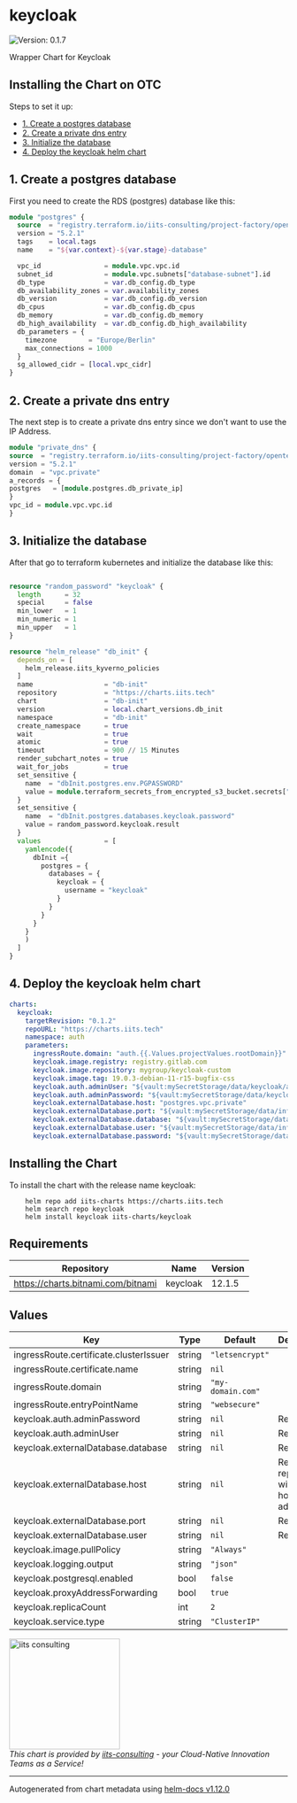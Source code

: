 # keycloak

![Version: 0.1.7](https://img.shields.io/badge/Version-0.1.7-informational?style=flat-square)

Wrapper Chart for Keycloak

## Installing the Chart on OTC

Steps to set it up:

  * [1. Create a postgres database](#1-create-a-postgres-database)
  * [2. Create a private dns entry](#2-create-a-private-dns-entry)
  * [3. Initialize the database](#3-initialize-the-database)
  * [4. Deploy the keycloak helm chart](#4-deploy-the-keycloak-helm-chart)

## 1. Create a postgres database

First you need to create the RDS (postgres) database like this:

```terraform
module "postgres" {
  source  = "registry.terraform.io/iits-consulting/project-factory/opentelekomcloud//modules/rds"
  version = "5.2.1"
  tags    = local.tags
  name    = "${var.context}-${var.stage}-database"

  vpc_id                = module.vpc.vpc.id
  subnet_id             = module.vpc.subnets["database-subnet"].id
  db_type               = var.db_config.db_type
  db_availability_zones = var.availability_zones
  db_version            = var.db_config.db_version
  db_cpus               = var.db_config.db_cpus
  db_memory             = var.db_config.db_memory
  db_high_availability  = var.db_config.db_high_availability
  db_parameters = {
    timezone        = "Europe/Berlin"
    max_connections = 1000
  }
  sg_allowed_cidr = [local.vpc_cidr]
}

```

## 2. Create a private dns entry

The next step is to create a private dns entry since we don't want to use the IP Address.

```terraform
module "private_dns" {
source  = "registry.terraform.io/iits-consulting/project-factory/opentelekomcloud//modules/private_dns"
version = "5.2.1"
domain  = "vpc.private"
a_records = {
postgres   = [module.postgres.db_private_ip]
}
vpc_id = module.vpc.vpc.id
}
```

## 3. Initialize the database

After that go to terraform kubernetes and initialize the database like this:

```terraform

resource "random_password" "keycloak" {
  length      = 32
  special     = false
  min_lower   = 1
  min_numeric = 1
  min_upper   = 1
}

resource "helm_release" "db_init" {
  depends_on = [
    helm_release.iits_kyverno_policies
  ]
  name                  = "db-init"
  repository            = "https://charts.iits.tech"
  chart                 = "db-init"
  version               = local.chart_versions.db_init
  namespace             = "db-init"
  create_namespace      = true
  wait                  = true
  atomic                = true
  timeout               = 900 // 15 Minutes
  render_subchart_notes = true
  wait_for_jobs         = true
  set_sensitive {
    name  = "dbInit.postgres.env.PGPASSWORD"
    value = module.terraform_secrets_from_encrypted_s3_bucket.secrets["db_root_password"]
  }
  set_sensitive {
    name  = "dbInit.postgres.databases.keycloak.password"
    value = random_password.keycloak.result
  }
  values                = [
    yamlencode({
      dbInit ={
        postgres = {
          databases = {
            keycloak = {
              username = "keycloak"
            }
          }
        }
      }
    }
    )
  ]
}
```

## 4. Deploy the keycloak helm chart

```yaml
charts:
  keycloak:
    targetRevision: "0.1.2"
    repoURL: "https://charts.iits.tech"
    namespace: auth
    parameters:
      ingressRoute.domain: "auth.{{.Values.projectValues.rootDomain}}"
      keycloak.image.registry: registry.gitlab.com
      keycloak.image.repository: mygroup/keycloak-custom
      keycloak.image.tag: 19.0.3-debian-11-r15-bugfix-css
      keycloak.auth.adminUser: "${vault:mySecretStorage/data/keycloak/admin_credentials#username}"
      keycloak.auth.adminPassword: "${vault:mySecretStorage/data/keycloak/admin_credentials#password}"
      keycloak.externalDatabase.host: "postgres.vpc.private"
      keycloak.externalDatabase.port: "${vault:mySecretStorage/data/infra/postgres#postgres_port}"
      keycloak.externalDatabase.database: "${vault:mySecretStorage/data/infra/postgres#postgres_keycloak_username}"
      keycloak.externalDatabase.user: "${vault:mySecretStorage/data/infra/postgres#postgres_keycloak_username}"
      keycloak.externalDatabase.password: "${vault:mySecretStorage/data/infra/postgres#postgres_keycloak_password}"

```

## Installing the Chart

To install the chart with the release name keycloak:

```shell
    helm repo add iits-charts https://charts.iits.tech
    helm search repo keycloak
    helm install keycloak iits-charts/keycloak
```

## Requirements

| Repository | Name | Version |
|------------|------|---------|
| https://charts.bitnami.com/bitnami | keycloak | 12.1.5 |

## Values

| Key | Type | Default | Description |
|-----|------|---------|-------------|
| ingressRoute.certificate.clusterIssuer | string | `"letsencrypt"` |  |
| ingressRoute.certificate.name | string | `nil` |  |
| ingressRoute.domain | string | `"my-domain.com"` |  |
| ingressRoute.entryPointName | string | `"websecure"` |  |
| keycloak.auth.adminPassword | string | `nil` | Required |
| keycloak.auth.adminUser | string | `nil` | Required |
| keycloak.externalDatabase.database | string | `nil` | Required |
| keycloak.externalDatabase.host | string | `nil` | Required, replace it with your host address |
| keycloak.externalDatabase.port | string | `nil` | Required |
| keycloak.externalDatabase.user | string | `nil` | Required |
| keycloak.image.pullPolicy | string | `"Always"` |  |
| keycloak.logging.output | string | `"json"` |  |
| keycloak.postgresql.enabled | bool | `false` |  |
| keycloak.proxyAddressForwarding | bool | `true` |  |
| keycloak.replicaCount | int | `2` |  |
| keycloak.service.type | string | `"ClusterIP"` |  |

<img src="https://iits-consulting.de/wp-content/uploads/2021/08/iits-logo-2021-red-square-xl.png"
alt="iits consulting" id="logo" width="200" height="200">
<br>
*This chart is provided by [iits-consulting](https://iits-consulting.de/) - your Cloud-Native Innovation Teams as a Service!*

----------------------------------------------
Autogenerated from chart metadata using [helm-docs v1.12.0](https://github.com/norwoodj/helm-docs/releases/v1.12.0)